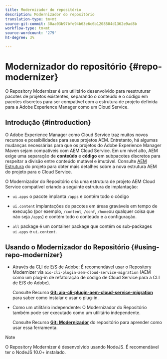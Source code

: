```yaml
---
title: Modernizador do repositório
description: Modernizador do repositório
translation-type: tm+mt
source-git-commit: 30aa03b97bfe94b63e6c6b1208504d1362e9ad8b
workflow-type: tm+mt
source-wordcount: '279'
ht-degree: 3%

---
```



# Modernizador do repositório {#repo-modernizer}

O Repository Modernizer é um utilitário desenvolvido para reestruturar pacotes de projetos existentes, separando o conteúdo e o código em pacotes discretos para ser compatível com a estrutura de projeto definida para a Adobe Experience Manager como um Cloud Service.

## Introdução {#introduction}

O Adobe Experience Manager como Cloud Service traz muitos novos recursos e possibilidades para seus projetos AEM. Entretanto, há algumas mudanças necessárias para que os projetos do Adobe Experience Manager Maven sejam compatíveis com AEM Cloud Service. Em um nível alto, AEM exige uma separação de **conteúdo** e **código** em subpacotes discretos para respeitar a divisão entre conteúdo mutável e imutável. Consulte [AEM Estrutura](https://docs.adobe.com/content/help/pt-BR/experience-manager-cloud-service/implementing/developing/aem-project-content-package-structure.translate.html) do projeto para obter mais detalhes sobre a nova estrutura AEM do projeto para o Cloud Service.

O Modernizador do Repositório cria uma estrutura de projeto AEM Cloud Service compatível criando a seguinte estrutura de implantação:

* `ui.apps` o pacote implanta `/apps` e contém todo o código

* `ui.content` implantações de pacotes em áreas graváveis em tempo de execução (por exemplo, `/content`, `/conf`, `/home`ou qualquer coisa que não seja `/apps`) e contém todo o conteúdo e a configuração.

* `all` package é um container package que contém os sub-packages `ui.apps` e `ui.content`.

## Usando o Modernizador do Repositório {#using-repo-modernizer}

* Através da CLI de E/S de Adobe: É recomendável usar o Repository Modernizer via `aio-cli-plugin-aem-cloud-service-migration` (AEM como um plug-in de refatoração de código de Cloud Service para a CLI de E/S do Adobe).

   Consulte Recurso **[Git: aio-cli-plugin-aem-cloud-service-migration](https://github.com/adobe/aio-cli-plugin-aem-cloud-service-migration#introduction)** para saber como instalar e usar o plug-in.

* Como um utilitário independente: O Modernizador do Repositório também pode ser executado como um utilitário independente.

   Consulte Recurso **[Git: Modernizador](https://github.com/adobe/aem-cloud-service-source-migration/tree/master/packages/repository-modernizer)** do repositório para aprender como usar essa ferramenta.

>[!NOTE]
>O Repository Modernizer é desenvolvido usando NodeJS. É recomendável ter o NodeJS 10.0+ instalado.